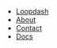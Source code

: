 <div class="nav-wrapper">
  <nav class="nav">
    <ul class="nav--list">
      <li class="header-navigation-link">
        <a href="/">Loopdash</a>
      </li>
      <li class="header-navigation-link">
        <a href="/">About</a>
      </li>
      <li class="header-navigation-link">
        <a href="/contact">Contact</a>
      </li>
      <li class="header-navigation-link">
        <a href="/documents">Docs</a>
      </li>
    </ul>
  </nav>
</div>